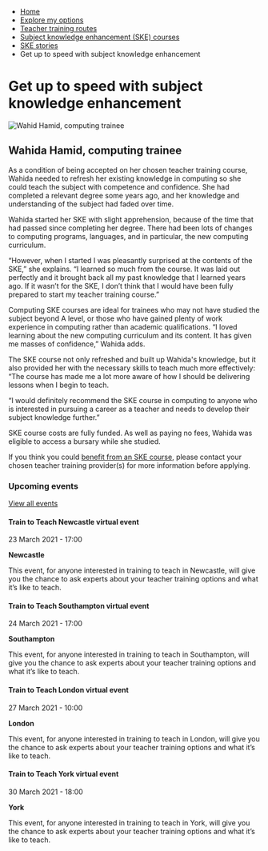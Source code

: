 *   [Home](/)
*   [Explore my options](/explore-my-options)
*   [Teacher training routes](/explore-my-options/teacher-training-routes)
*   [Subject knowledge enhancement (SKE) courses](/explore-my-options/teacher-training-routes/subject-knowledge-enhancement-ske-courses)
*   [SKE stories](/explore-my-options/teacher-training-routes/subject-knowledge-enhancement-ske-courses/ske-stories)
*   Get up to speed with subject knowledge enhancement

Get up to speed with subject knowledge enhancement
==================================================

<img alt="Wahid Hamid, computing trainee" src="https://getintoteaching.education.gov.uk/sites/default/files/case\_study/Wahida\_Hamid294x294.jpg"></img>

Wahida Hamid, computing trainee
-------------------------------

As a condition of being accepted on her chosen teacher training course, Wahida needed to refresh her existing knowledge in computing so she could teach the subject with competence and confidence. She had completed a relevant degree some years ago, and her knowledge and understanding of the subject had faded over time.

Wahida started her SKE with slight apprehension, because of the time that had passed since completing her degree. There had been lots of changes to computing programs, languages, and in particular, the new computing curriculum.

“However, when I started I was pleasantly surprised at the contents of the SKE,” she explains. “I learned so much from the course. It was laid out perfectly and it brought back all my past knowledge that I learned years ago. If it wasn’t for the SKE, I don’t think that I would have been fully prepared to start my teacher training course.”

Computing SKE courses are ideal for trainees who may not have studied the subject beyond A level, or those who have gained plenty of work experience in computing rather than academic qualifications. “I loved learning about the new computing curriculum and its content. It has given me masses of confidence,” Wahida adds.

The SKE course not only refreshed and built up Wahida's knowledge, but it also provided her with the necessary skills to teach much more effectively: “The course has made me a lot more aware of how I should be delivering lessons when I begin to teach.

“I would definitely recommend the SKE course in computing to anyone who is interested in pursuing a career as a teacher and needs to develop their subject knowledge further.”

SKE course costs are fully funded. As well as paying no fees, Wahida was eligible to access a bursary while she studied. 

If you think you could [benefit from an SKE course](/node/2339 "Find out more about subject knowledge enhancement"), please contact your chosen teacher training provider(s) for more information before applying.

### Upcoming events

[View all events](/teaching-events)

[](/teaching-events/train-to-teach-events/train-to-teach-newcastle-virtual-event-230321)

#### Train to Teach Newcastle virtual event

23 March 2021 - 17:00

**Newcastle**

This event, for anyone interested in training to teach in Newcastle, will give you the chance to ask experts about your teacher training options and what it’s like to teach.

[](/teaching-events/train-to-teach-events/train-to-teach-southampton-virtual-event-240321)

#### Train to Teach Southampton virtual event

24 March 2021 - 17:00

**Southampton**

This event, for anyone interested in training to teach in Southampton, will give you the chance to ask experts about your teacher training options and what it’s like to teach.

[](/teaching-events/train-to-teach-events/train-to-teach-london-virtual-event-270321)

#### Train to Teach London virtual event

27 March 2021 - 10:00

**London**

This event, for anyone interested in training to teach in London, will give you the chance to ask experts about your teacher training options and what it’s like to teach.

[](/teaching-events/train-to-teach-events/train-to-teach-york-virtual-event-300321)

#### Train to Teach York virtual event

30 March 2021 - 18:00

**York**

This event, for anyone interested in training to teach in York, will give you the chance to ask experts about your teacher training options and what it’s like to teach.